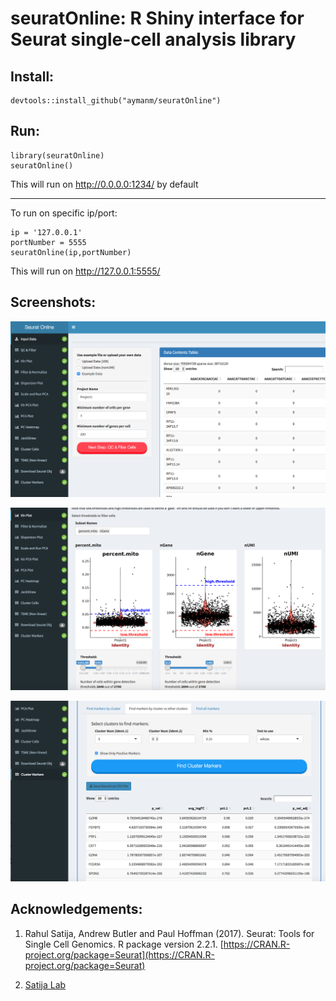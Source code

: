 # seuratOnline: R Shiny interface for Seurat single-cell analysis library


## Install:

```
devtools::install_github("aymanm/seuratOnline")
```

## Run:

```
library(seuratOnline)
seuratOnline()
```
This will run on http://0.0.0.0:1234/ by default

***

To run on specific ip/port:

```
ip = '127.0.0.1'
portNumber = 5555
seuratOnline(ip,portNumber)
```
This will run on http://127.0.0.1:5555/

## Screenshots:
![alt text](screenshots/screenshot-input.png "Input Data")

![alt text](screenshots/screenshot-vln.png "Vln Plots")

![alt text](screenshots/screenshot-biomarkers.png "Cluster Biomarkers")

## Acknowledgements:

1) Rahul Satija, Andrew Butler and Paul Hoffman (2017). Seurat: Tools for Single Cell Genomics. R package version 2.2.1\. [https://CRAN.R-project.org/package=Seurat](https://CRAN.R-project.org/package=Seurat)

2) [Satija Lab](http://satijalab.org/seurat/)
